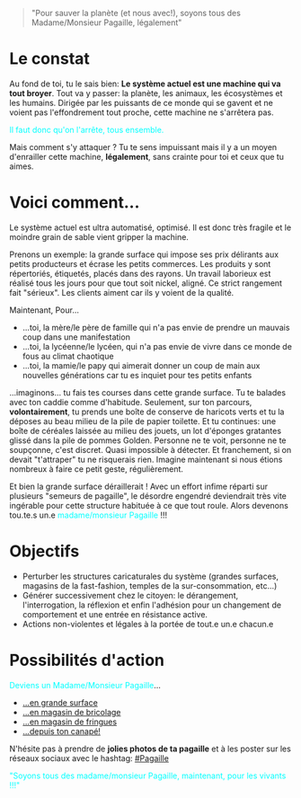 
> "Pour sauver la planète (et nous avec!), soyons tous des Madame/Monsieur Pagaille, légalement"

# Le constat

Au fond de toi, tu le sais bien: **Le système actuel est une machine qui va tout broyer**. Tout va y passer: la planète, les animaux, les écosystèmes et les humains.
Dirigée par les puissants de ce monde qui se gavent et ne voient pas l'effondrement tout proche, cette machine ne s'arrêtera pas.

<span style="color:cyan">Il faut donc qu'on l'arrête, tous ensemble.</span>

Mais comment s'y attaquer ? Tu te sens impuissant mais il y a un moyen d'enrailler cette machine, **légalement**, sans crainte pour toi et ceux que tu aimes.

# Voici comment...

Le système actuel est ultra automatisé, optimisé. Il est donc très fragile et le moindre grain de sable vient gripper la machine.

Prenons un exemple: la grande surface qui impose ses prix délirants aux petits producteurs et écrase les petits commerces. Les produits y sont répertoriés, étiquetés, placés dans des rayons. Un travail laborieux est réalisé tous les jours pour que tout soit nickel, aligné. Ce strict rangement fait "sérieux". Les clients aiment car ils y voient de la qualité.

Maintenant, Pour...
 - ...toi, la mère/le père de famille qui n'a pas envie de prendre un mauvais coup dans une manifestation
 - ...toi, la lycéenne/le lycéen, qui n'a pas envie de vivre dans ce monde de fous au climat chaotique
 - ...toi, la mamie/le papy qui aimerait donner un coup de main aux nouvelles générations car tu es inquiet pour tes petits enfants
  
...imaginons... tu fais tes courses dans cette grande surface. Tu te balades avec ton caddie comme d'habitude. Seulement, sur ton parcours, **volontairement**, tu prends une boîte de conserve de haricots verts et tu la déposes au beau milieu de la pile de papier toilette. Et tu continues: une boîte de céréales laissée au milieu des jouets, un lot d'éponges gratantes glissé dans la pile de pommes Golden.
Personne ne te voit, personne ne te soupçonne, c'est discret. Quasi impossible à détecter. Et franchement, si on devait "t'attraper" tu ne risquerais rien. 
Imagine maintenant si nous étions nombreux à faire ce petit geste, régulièrement.

Et bien la grande surface déraillerait ! Avec un effort infime réparti sur plusieurs "semeurs de pagaille", le désordre engendré deviendrait très vite ingérable pour cette structure habituée à ce que tout roule. Alors devenons tou.te.s un.e <span style="color:cyan">madame/monsieur Pagaille</span> !!! 

# Objectifs

- Perturber les structures caricaturales du système (grandes surfaces, magasins de la fast-fashion, temples de la sur-consommation, etc...)
- Générer successivement chez le citoyen: le dérangement, l'interrogation, la réflexion et enfin l'adhésion pour un changement de comportement et une entrée en résistance active.
- Actions non-violentes et légales à la portée de tout.e un.e chacun.e

# Possibilités d'action

<span style="color:cyan">Deviens un Madame/Monsieur Pagaille</span>...

- [...en grande surface](GRANDE_SURFACE.md)
- [...en magasin de bricolage](MAGASIN_BRICOLAGE.md)
- [...en magasin de fringues](MAGASIN_FRINGUES.md)
- [...depuis ton canapé!](MAGASIN_EN_LIGNE.md)

N'hésite pas à prendre de **jolies photos de ta pagaille** et à les poster sur les réseaux sociaux avec le hashtag: [#Pagaille](https://twitter.com/search?q=%23pagaille&src=typed_query)


<span style="color:cyan">"Soyons tous des madame/monsieur Pagaille, maintenant, pour les vivants !!!"</span>